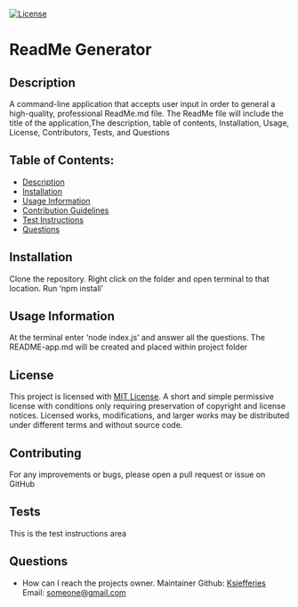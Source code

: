 
[![License](https://img.shields.io/badge/License-MIT%20License-Green)](http://choosealicense.com/licenses/mit/)
# ReadMe Generator
## Description
A command-line application that accepts user input in order to general a high-quality, professional ReadMe.md file.  The ReadMe file will include the title of the application,The description, table of contents, Installation, Usage, License, Contributors, Tests, and Questions

## Table of Contents:

- [Description](#description)
- [Installation](#installation)
- [Usage Information](#usage-information)
- [Contribution Guidelines](#contributors) 
- [Test Instructions](#test-instructions)
- [Questions](#questions)



## Installation
Clone the repository.  Right click on the folder and open terminal to that location.  Run ‘npm install’

## Usage Information
At the terminal enter ‘node index.js’ and answer all the questions.  The README-app.md will be created and placed within project folder

## License
This project is licensed with [MIT License](http://choosealicense.com/licenses/mit/). A short and simple permissive license with conditions only requiring preservation of copyright and license notices. Licensed works, modifications, and larger works may be distributed under different terms and without source code.

## Contributing
For any improvements or bugs, please open a pull request or issue on GitHub

## Tests
This is the test instructions area

## Questions

 - How can I reach the projects owner. 
Maintainer Github: [Ksjefferies](https://githib.com/Ksjefferies)
Email: [someone@gmail.com](mailto:someone@gmail.com)
